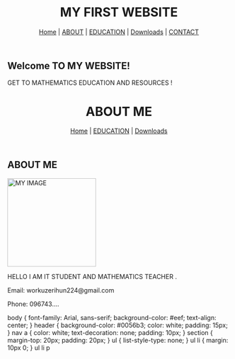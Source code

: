 
<!-- index.html -->
<!DOCTYPE html>
<html lang="en">
<head>
    <meta charset="UTF-8">
    <meta name="viewport" content="width=device-width, initial-scale=1.0">
    <title>SEGNI WEBSITE</title>
    <link rel="stylesheet" href="style.css">
</head>
<body>
    <header>
        <h1>MY FIRST WEBSITE</h1>
        <nav>
            <a href="index.html">Home</a> |
            <a href="about.html">ABOUT</a> |
            <a href="lessons.html">EDUCATION</a> |
            <a href="downloads.html">Downloads</a> |
            <a href="contact.html">CONTACT</a>
        </nav>
    </header>
    <section>
        <h2>Welcome TO MY WEBSITE!</h2>
        <p>GET TO MATHEMATICS EDUCATION AND RESOURCES !</p>
    </section>
</body>
</html>

<!-- about.html -->
<!DOCTYPE html>
<html lang="om">
<head>
    <meta charset="UTF-8">
    <meta name="viewport" content="width=device-width, initial-scale=1.0">
    <title>ABOUT ME</title>
    <link rel="stylesheet" href="style.css">
</head>
<body>
    <header>
        <h1>ABOUT ME</h1>
        <nav>
            <a href="index.html">Home</a> |
            <a href="lessons.html">EDUCATION</a> |
            <a href="downloads.html">Downloads</a>
        </nav>
    </header>
    <section>
        <h2>ABOUT ME</h2>
        <img src=" https://drive.google.com/drive/mobile/folders/1-ngaLGcuJpHSvqe7NIFLsEdIz4oSyiH8?pli=1&sort=13&direction=a" alt="MY IMAGE" width="200">
        <p>HELLO I AM IT STUDENT AND MATHEMATICS TEACHER .</p>
        <p>Email: workuzerihun224@gmail.com</p>
        <p>Phone: 096743....</p>
    </section>
</body>
</html>

<!-- style.css -->
body {
    font-family: Arial, sans-serif;
    background-color: #eef;
    text-align: center;
}
header {
    background-color: #0056b3;
    color: white;
    padding: 15px;
}
nav a {
    color: white;
    text-decoration: none;
    padding: 10px;
}
section {
    margin-top: 20px;
    padding: 20px;
}
ul {
    list-style-type: none;
}
ul li {
    margin: 10px 0;
}
ul li p
